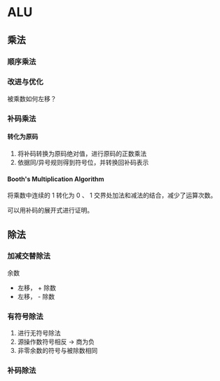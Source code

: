 # ALU

## 乘法

### 顺序乘法

### 改进与优化

被乘数如何左移？

### 补码乘法

#### 转化为原码

1. 将补码转换为原码绝对值，进行原码的正数乘法
2. 依据同/异号规则得到符号位，并转换回补码表示

#### Booth's Multiplication Algorithm

将乘数中连续的 1 转化为 0 、 1 交界处加法和减法的结合，减少了运算次数。

可以用补码的展开式进行证明。

## 除法

### 加减交替除法

余数

- 左移， + 除数
- 左移， - 除数

### 有符号除法

1. 进行无符号除法
2. 源操作数符号相反 → 商为负
3. 非零余数的符号与被除数相同

### 补码除法







